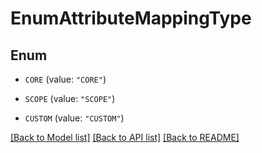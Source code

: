 # EnumAttributeMappingType

## Enum


* `CORE` (value: `"CORE"`)

* `SCOPE` (value: `"SCOPE"`)

* `CUSTOM` (value: `"CUSTOM"`)


[[Back to Model list]](../README.md#documentation-for-models) [[Back to API list]](../README.md#documentation-for-api-endpoints) [[Back to README]](../README.md)


